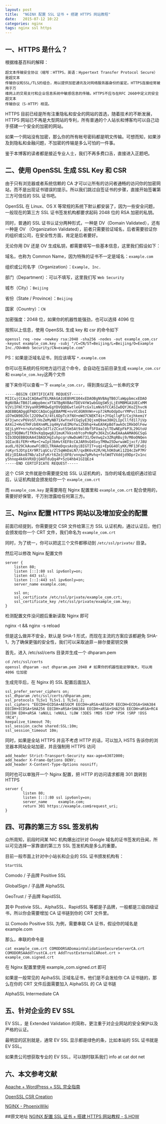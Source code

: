 ```yaml
---
layout: post
title:  "NGINX 配置 SSL 证书 + 搭建 HTTPS 网站教程"
date:   2015-07-12 10:22
categories: nginx
tags: nginx ssl https
---
```

一、HTTPS 是什么？
-----------------

根据维基百科的解释：

    超文本传输安全协议（缩写：HTTPS，英语：Hypertext Transfer Protocol Secure）是超文本
    传输协议和SSL/TLS的组合，用以提供加密通讯及对网络服务器身份的鉴定。HTTPS连接经常被用于万
    维网上的交易支付和企业信息系统中敏感信息的传输。HTTPS不应与在RFC 2660中定义的安全超文本
    传输协议（S-HTTP）相混。

HTTPS 目前已经是所有注重隐私和安全的网站的首选，随着技术的不断发展，HTTPS 网站已不再是大型网站的专利，所有普通的个人站长和博客均可以自己动手搭建一个安全的加密的网站。

如果一个网站没有加密，那么你的所有帐号密码都是明文传输。可想而知，如果涉及到隐私和金融问题，不加密的传输是多么可怕的一件事。

鉴于本博客的读者都是接近专业人士，我们不再多费口舌，直接进入正题吧。

二、使用 OpenSSL 生成 SSL Key 和 CSR
-------------------------------------

由于只有浏览器或者系统信赖的 CA 才可以让所有的访问者通畅的访问你的加密网站，而不是出现证书错误的提示。所以我们跳过自签证书的步骤，直接开始签署第三方可信任的 SSL 证书吧。

OpenSSL 在 Linux、OS X 等常规的系统下默认都安装了，因为一些安全问题，一般现在的第三方 SSL 证书签发机构都要求起码 2048 位的 RSA 加密的私钥。

同时，普通的 SSL 证书认证分两种形式，一种是 DV（Domain Validated），还有一种是 OV （Organization Validated），前者只需要验证域名，后者需要验证你的组织或公司，在安全性方面，肯定是后者要好。

无论你用 DV 还是 OV 生成私钥，都需要填写一些基本信息，这里我们假设如下：

域名，也称为 Common Name，因为特殊的证书不一定是域名：`example.com`

组织或公司名字（Organization）：`Example, Inc.`

部门（Department）：可以不填写，这里我们写 `Web Security`

城市（City）：`Beijing`

省份（State / Province）：`Beijing`

国家（Country）：`CN`

加密强度：2048 位，如果你的机器性能强劲，也可以选择 4096 位

按照以上信息，使用 OpenSSL 生成 key 和 csr 的命令如下


    openssl req -new -newkey rsa:2048 -sha256 -nodes -out example_com.csr -keyout example_com.key -subj "/C=CN/ST=Beijing/L=Beijing/O=Example Inc./OU=Web Security/CN=example.com"


PS：如果是泛域名证书，则应该填写 `*.example.com`

你可以在系统的任何地方运行这个命令，会自动在当前目录生成 `example_com.csr` 和 `example_com.key`这两个文件

接下来你可以查看一下 `example_com.csr`，得到类似这么一长串的文字

    -----BEGIN CERTIFICATE REQUEST-----
    MIICujCCAaICAQAwdTELMAkGA1UEBhMCQ04xEDAOBgNVBAgTB0JlaWppbmcxEDAO
    BgNVBAcTB0JlaWppbmcxFTATBgNVBAoTDEV4YW1wbGUgSW5jLjEVMBMGA1UECxMM
    V2ViIFNlY3VyaXR5MRQwEgYDVQQDEwtleGFtcGxlLmNvbTCCASIwDQYJKoZIhvcN
    AQEBBQADggEPADCCAQoCggEBAPME+nvVCdGN9VWn+vp7JkMoOdpOurYMPvclIbsI
    iD7mGN982Ocl22O9wCV/4tL6DpTcXfNX+eWd7CNEKT4i+JYGqllqP3/CojhkemiY
    SF3jwncvP6VoST/HsZeMyNB71XwYnxFCGqSyE3QjxmQ9ae38H2LIpCllfd1l7iVp
    AX4i2+HvGTHFzb0XnmMLzq4HyVuEIMoYwiZX8hq+kwEAhKpBdfawkOcIRkbOlFew
    SEjLyHY+nruXutmQx1d7lzZCxut5Sm5At9al0bf5FOaaJylTEwNEpFkP3L29GtoU
    qg1t9Q8WufIfK9vXqQqwg8J1muK7kksnbYcoPnNgPx36kZsCAwEAAaAAMA0GCSqG
    SIb3DQEBBQUAA4IBAQCHgIuhpcgrsNwDuW6731/DeVwq2x3ZRqRBuj9/M8oONQen
    1QIacBifEMr+Ma+C+wIpt3bHvtXEF8cCAJAR9sQ4Svy7M0w25DwrwaWIjxcf/J8U
    audL/029CkAuewFCdBILTRAAeDqxsAsUyiBIGTIT+uqi+EpGG4OlyKK/MF13FxDj
    /oKyrSJDtp1Xr9R7iqGCs/Zl5qWmDaLN7/qxBK6vX2R/HLhOK0aKi1ZQ4cZeP7Mr
    8EzjDIAko87Nb/aIsFyKrt6Ze3jOF0/vnnpw7pMvhq+folWdTVXddjd9Dpr2x1nc
    y5hnop4k6kVRXDjQ4OTduQq4P+SzU4hb41GIQEz4
    -----END CERTIFICATE REQUEST-----

这个 CSR 文件就是你需要提交给 SSL 认证机构的，当你的域名或组织通过验证后，认证机构就会颁发给你一个 `example_com.crt`

而 `example_com.key` 是需要用在 Nginx 配置里和 `example_com.crt` 配合使用的，需要好好保管，千万别泄露给任何第三方。

三、Nginx 配置 HTTPS 网站以及增加安全的配置
-------------------------------------------

前面已经提到，你需要提交 CSR 文件给第三方 SSL 认证机构，通过认证后，他们会颁发给你一个 CRT 文件，我们命名为 `example_com.crt`

同时，为了统一，你可以把这三个文件都移动到 `/etc/ssl/private/` 目录。

然后可以修改 Nginx 配置文件

    server {
        listen 80;
        listen [::]:80 ssl ipv6only=on;
        listen 443 ssl;
        listen [::]:443 ssl ipv6only=on;
        server_name example.com;

        ssl on;
        ssl_certificate /etc/ssl/private/example_com.crt;
        ssl_certificate_key /etc/ssl/private/example_com.key;
    }

检测配置文件没问题后重新读取 Nginx 即可

nginx -t && nginx -s reload

但是这么做并不安全，默认是 SHA-1 形式，而现在主流的方案应该都避免 SHA-1，为了确保更强的安全性，我们可以采取迪菲－赫尔曼密钥交换

首先，进入 /etc/ssl/certs 目录并生成一个 dhparam.pem

    cd /etc/ssl/certs
    openssl dhparam -out dhparam.pem 2048 # 如果你的机器性能足够强大，可以用 4096 位加密

生成完毕后，在 Nginx 的 SSL 配置后面加入

    ssl_prefer_server_ciphers on;
    ssl_dhparam /etc/ssl/certs/dhparam.pem;
    ssl_protocols TLSv1 TLSv1.1 TLSv1.2;
    ssl_ciphers "EECDH+ECDSA+AESGCM EECDH+aRSA+AESGCM EECDH+ECDSA+SHA384 EECDH+ECDSA+SHA256 EECDH+aRSA+SHA384 EECDH+aRSA+SHA256 EECDH+aRSA+RC4 EECDH EDH+aRSA !aNULL !eNULL !LOW !3DES !MD5 !EXP !PSK !SRP !DSS !RC4";
    keepalive_timeout 70;
    ssl_session_cache shared:SSL:10m;
    ssl_session_timeout 10m;

同时，如果是全站 HTTPS 并且不考虑 HTTP 的话，可以加入 HSTS 告诉你的浏览器本网站全站加密，并且强制用 HTTPS 访问

    add_header Strict-Transport-Security max-age=63072000;
    add_header X-Frame-Options DENY;
    add_header X-Content-Type-Options nosniff;

同时也可以单独开一个 Nginx 配置，把 HTTP 的访问请求都用 301 跳转到 HTTPS

    server {
            listen 80;
            listen [::]:80 ssl ipv6only=on;
            server_name     example.com;
            return 301 https://example.com$request_uri;
    }


四、可靠的第三方 SSL 签发机构
------------------------------

众所周知，前段时间某 NIC 机构爆出过针对 Google 域名的证书签发的丑闻，所以可见选择一家靠谱的第三方 SSL 签发机构是多么的重要。

目前一般市面上针对中小站长和企业的 SSL 证书颁发机构有：

`StartSSL`

Comodo / 子品牌 Positive SSL

GlobalSign / 子品牌 AlphaSSL

GeoTrust / 子品牌 RapidSSL

其中 Postivie SSL、AlphaSSL、RapidSSL 等都是子品牌，一般都是三级四级证书，所以你会需要增加 CA 证书链到你的 CRT 文件里。

以 Comodo Positive SSL 为例，需要串联 CA 证书，假设你的域名是 example.com

那么，串联的命令是

    cat example_com.crt COMODORSADomainValidationSecureServerCA.crt COMODORSAAddTrustCA.crt AddTrustExternalCARoot.crt > example_com.signed.crt

在 Nginx 配置里使用 example_com.signed.crt 即可

如果是一般常见的 AplhaSSL 泛域名证书，他们是不会发给你 CA 证书链的，那么在你的 CRT 文件后面需要加入 AlphaSSL 的 CA 证书链

AlphaSSL Intermediate CA

五、针对企业的 EV SSL
----------------------

EV SSL，是 Extended Validation 的简称，更注重于对企业网站的安全保护以及严格的认证。

最明显的区别就是，通常 EV SSL 显示都是绿色的条，比如本站的 SSL 证书就是 EV SSL。

如果贵公司想获取专业的 EV SSL，可以随时联系我们 info at cat dot net

六、本文参考文献
----------------

[Apache + WordPress + SSL 完全指南](http://ttt.tt/9/)

[OpenSSL CSR Creation](https://www.digicert.com/easy-csr/openssl.htm)

[NGINX - PhoenixWiki](https://wiki.phoenixlzx.com/page/NGINX/)


##原文地址
[NGINX 配置 SSL 证书 + 搭建 HTTPS 网站教程 - S.HOW](https://s.how/nginx-ssl/)

